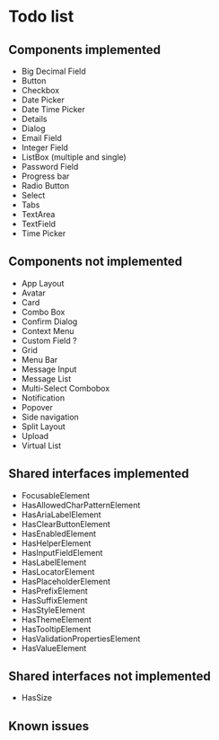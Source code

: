# Todo list

## Components implemented

- Big Decimal Field
- Button
- Checkbox
- Date Picker
- Date Time Picker
- Details
- Dialog
- Email Field
- Integer Field
- ListBox (multiple and single)
- Password Field
- Progress bar
- Radio Button
- Select
- Tabs
- TextArea
- TextField
- Time Picker

## Components not implemented

- App Layout
- Avatar
- Card
- Combo Box
- Confirm Dialog
- Context Menu
- Custom Field ?
- Grid
- Menu Bar
- Message Input
- Message List
- Multi-Select Combobox
- Notification
- Popover
- Side navigation
- Split Layout
- Upload
- Virtual List

## Shared interfaces implemented

- FocusableElement
- HasAllowedCharPatternElement
- HasAriaLabelElement
- HasClearButtonElement
- HasEnabledElement
- HasHelperElement
- HasInputFieldElement
- HasLabelElement
- HasLocatorElement
- HasPlaceholderElement
- HasPrefixElement
- HasSuffixElement
- HasStyleElement
- HasThemeElement
- HasTooltipElement
- HasValidationPropertiesElement
- HasValueElement

## Shared interfaces not implemented

- HasSize

## Known issues